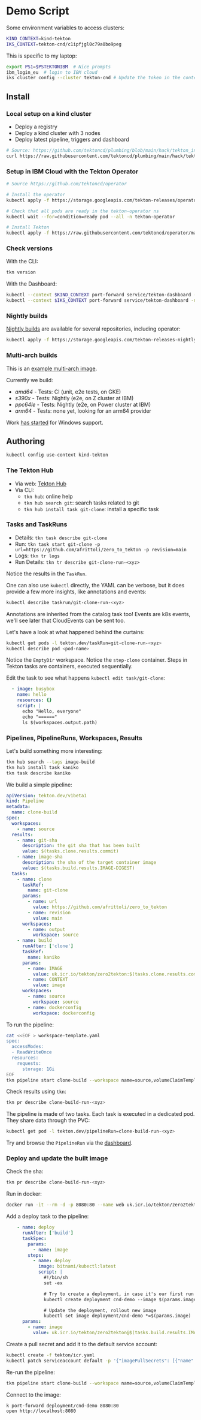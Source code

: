 # Demo Script

Some environment variables to access clusters:

```sh
KIND_CONTEXT=kind-tekton
IKS_CONTEXT=tekton-cnd/c1ipfjgl0c79a0bo9peg
```

This is specific to my laptop:

```sh
export PS1=$PSTEKTONIBM  # Nice prompts
ibm_login_eu  # login to IBM cloud
iks cluster config --cluster tekton-cnd # Update the token in the context
```

## Install

### Local setup on a kind cluster

- Deploy a registry
- Deploy a kind cluster with 3 nodes
- Deploy latest pipeline, triggers and dashboard

```sh
# Source: https://github.com/tektoncd/plumbing/blob/main/hack/tekton_in_kind.sh
curl https://raw.githubusercontent.com/tektoncd/plumbing/main/hack/tekton_in_kind.sh | bash -s
```

### Setup in IBM Cloud with the Tekton Operator

```sh
# Source https://github.com/tektoncd/operator

# Install the operator
kubectl apply -f https://storage.googleapis.com/tekton-releases/operator/latest/release.yaml

# Check that all pods are ready in the tekton-operator ns
kubectl wait --for=condition=ready pod --all -n tekton-operator

# Install Tekton
kubectl apply -f https://raw.githubusercontent.com/tektoncd/operator/main/config/crs/kubernetes/config/all/operator_v1alpha1_config_cr.yaml
```

### Check versions

With the CLI:

```sh
tkn version
```

With the Dashboard:

```sh
kubectl --context $KIND_CONTEXT port-forward service/tekton-dashboard -n tekton-pipelines 9197:9097 &
kubectl --context $IKS_CONTEXT port-forward service/tekton-dashboard -n tekton-pipelines 9297:9097 &
```

### Nightly builds

[Nightly builds](https://console.cloud.google.com/storage/browser/tekton-releases-nightly;tab=objects?forceOnBucketsSortingFiltering=false&project=tekton-nightly&prefix=&forceOnObjectsSortingFiltering=false) are available for several repositories, including operator:

```sh
kubectl apply -f https://storage.googleapis.com/tekton-releases-nightly/operator/latest/release.yaml
```

### Multi-arch builds

This is an [example multi-arch image](https://console.cloud.google.com/gcr/images/tekton-nightly/GLOBAL/github.com/tektoncd/pipeline/cmd/controller@sha256:d85d7bb446d407640a1ddf97014e94656098e8d08ce30c5e23e6005ea660730c/details?tab=info&project=tekton-nightly).

Currently we build:

- _amd64_ - Tests: CI (unit, e2e tests, on GKE)
- _s390x_ - Tests: Nightly (e2e, on Z cluster at IBM)
- _ppc64le_ - Tests: Nightly (e2e, on Power cluster at IBM)
- _arm64_ - Tests: none yet, looking for an arm64 provider

Work [has started](https://github.com/tektoncd/community/pull/383) for Windows support.

## Authoring

```sh
kubectl config use-context kind-tekton
```

### The Tekton Hub

- Via web: [Tekton Hub](https://hub.tekton.dev)
- Via CLI:
  - `tkn hub`: online help
  - `tkn hub search git`: search tasks related to git
  - `tkn hub install task git-clone`: install a specific task

### Tasks and TaskRuns

- Details: `tkn task describe git-clone`
- Run: `tkn task start git-clone -p url=https://github.com/afrittoli/zero_to_tekton -p revision=main`
- Logs: `tkn tr logs`
- Run Details: `tkn tr describe git-clone-run-<xyz>`

Notice the results in the `TaskRun`.

One can also use `kubectl` directly, the YAML can be verbose, but it does provide a few more insights, like annotations and events:

```sh
kubectl describe taskrun/git-clone-run-<xyz>
```

Annotations are inherited from the catalog task too!
Events are k8s events, we'll see later that CloudEvents can be sent too.

Let's have a look at what happened behind the curtains:

```sh
kubectl get pods -l tekton.dev/taskRun=git-clone-run-<xyz>
kubectl describe pod <pod-name>
```

Notice the `EmptyDir` workspace.
Notice the `step-clone` container. Steps in Tekton tasks are containers, executed sequentially.

Edit the task to see what happens `kubectl edit task/git-clone`:

```yaml
  - image: busybox
    name: hello
    resources: {}
    script: |
      echo "Hello, everyone"
      echo "======"
      ls $(workspaces.output.path)
```

### Pipelines, PipelineRuns, Workspaces, Results

Let's build something more interesting:

```sh
tkn hub search --tags image-build
tkn hub install task kaniko
tkn task describe kaniko
```

We build a simple pipeline:

```yaml
apiVersion: tekton.dev/v1beta1
kind: Pipeline
metadata:
  name: clone-build
spec:
  workspaces:
    - name: source
  results:
    - name: git-sha
      description: the git sha that has been built
      value: $(tasks.clone.results.commit)
    - name: image-sha
      description: the sha of the target container image
      value: $(tasks.build.results.IMAGE-DIGEST)
  tasks:
    - name: clone
      taskRef:
        name: git-clone
      params:
        - name: url
          value: https://github.com/afrittoli/zero_to_tekton
        - name: revision
          value: main
      workspaces:
        - name: output
          workspace: source
    - name: build
      runAfter: ['clone']
      taskRef:
        name: kaniko
      params:
        - name: IMAGE
          value: uk.icr.io/tekton/zero2tekton:$(tasks.clone.results.commit)
        - name: CONTEXT
          value: image
      workspaces:
        - name: source
          workspace: source
        - name: dockerconfig
          workspace: dockerconfig
```

To run the pipeline:

```sh
cat <<EOF > workspace-template.yaml
spec:
  accessModes:
  - ReadWriteOnce
  resources:
    requests:
      storage: 1Gi
EOF
tkn pipeline start clone-build --workspace name=source,volumeClaimTemplateFile=workspace-template.yaml --workspace name=dockerconfig,secret=regcred
```

Check results using `tkn`:

```sh
tkn pr describe clone-build-run-<xyz>
```

The pipeline is made of two tasks. Each task is executed in a dedicated
pod. They share data through the PVC:

```sh
kubectl get pod -l tekton.dev/pipelineRun=clone-build-run-<xyz>
```

Try and browse the `PipelineRun` via the [dashboard](http://localhost:9197/#/namespaces/default/pipelineruns/).

### Deploy and update the built image

Check the sha:

```sh
tkn pr describe clone-build-run-<xyz>
```

Run in docker:

```sh
docker run -it --rm -d -p 8080:80 --name web uk.icr.io/tekton/zero2tekton@sha256:<from results>
```

Add a deploy task to the pipeline:

```yaml
    - name: deploy
      runAfter: ['build']
      taskSpec:
        params:
          - name: image
        steps:
          - name: deploy
            image: bitnami/kubectl:latest
            script: |
              #!/bin/sh
              set -ex

              # Try to create a deployment, in case it's our first run
              kubectl create deployment cnd-demo --image $(params.image) || true

              # Update the deployment, rollout new image
              kubectl set image deployment/cnd-demo *=$(params.image)
      params:
        - name: image
          value: uk.icr.io/tekton/zero2tekton@$(tasks.build.results.IMAGE-DIGEST)
```

Create a pull secret and add it to the default service account:

```sh
kubectl create -f tekton/icr.yaml
kubectl patch serviceaccount default -p '{"imagePullSecrets": [{"name": "all-icr-io"}]}'
```

Re-run the pipeline:

```sh
tkn pipeline start clone-build --workspace name=source,volumeClaimTemplateFile=workspace-template.yaml --workspace name=dockerconfig,secret=regcred
```

Connect to the image:

```sh
k port-forward deployment/cnd-demo 8080:80
open http://localhost:8080
```

